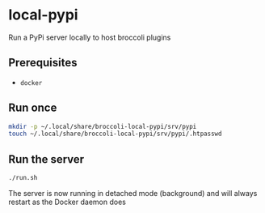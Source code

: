 # local-pypi
Run a PyPi server locally to host broccoli plugins

## Prerequisites
* `docker`

## Run once
```bash
mkdir -p ~/.local/share/broccoli-local-pypi/srv/pypi
touch ~/.local/share/broccoli-local-pypi/srv/pypi/.htpasswd
```

## Run the server
```bash
./run.sh
```
The server is now running in detached mode (background) and will always restart as the Docker daemon does
